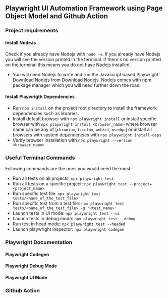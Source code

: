 ## Playwright UI Automation Framework using Page Object Model and Github Action

### Project requirements

#### Install NodeJs

Check if you already have Nodejs with `node -v`. If you already have Nodejs you will see the version printed in the terminal. If there's no version printed on the terminal this means you do not have Nodejs installed.

- You will need Nodejs to write and run the Javascript based Playwright. Download Nodejs from [Download Nodejs](https://nodejs.org/en/download). Nodejs comes with npm package manager which you will need further down the road.

#### Install Playwrigth Dependencies

- Run `npm install` on the project root directory to install the framework dependencies such as libraries.
- Install default browser with `npx playwright install` or install specific browser with `npx playwright install <browser_name>` where browser name can be any of [`chromium`, `firefox`, `webkit`, `msedge`] or install all browsers with system dependencies with `npx playwright install-deps`
- Verify browser installation with `npx playwright --version <browser_name>`

### Useful Terminal Commands

Following commands are the ones you would need the most:

- Run all tests on all projects: `npx playwright test`
- Run all tests on a specific project: `npx playwright test --project=<project_name>`
- Run specific test file: `npx playwright test tests/<name_of_the_test_file>`
- Run specific test from a test file: `npx playwright test tests/<name_of_the_test_file> -g '<test_name>'`
- Launch tests in UI mode: `npx playwright test --ui`
- Launch tests in debug mode: `npx playwright test --debug`
- Run test in head mode: `npx playwright test --headed`
- Launch playwright inspector: `npx playwright codegen`

### Playwright Documentation

#### Playwright Codegen

#### Playwright Debug Mode

#### Playwright UI Mode

### Github Action
